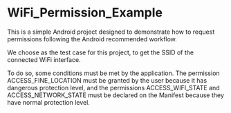 # WiFi_Permission_Example
 This is a simple Android project designed to demonstrate how to request permissions following the Android recommended workflow. 
 
 We choose as the test case for this project, to get the SSID of the connected WiFi interface. 

To do so, some conditions must be met by the application. The permission ACCESS_FINE_LOCATION must be granted by the user because it has dangerous protection level, and the permissions ACCESS_WIFI_STATE and ACCESS_NETWORK_STATE must be declared on the Manifest because they have normal protection level.

